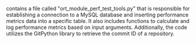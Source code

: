 contains a file called "ort_module_perf_test_tools.py" that is responsible for establishing a connection to a MySQL database and inserting performance metrics data into a specific table. It also includes functions to calculate and log performance metrics based on input arguments. Additionally, the code utilizes the GitPython library to retrieve the commit ID of a repository.